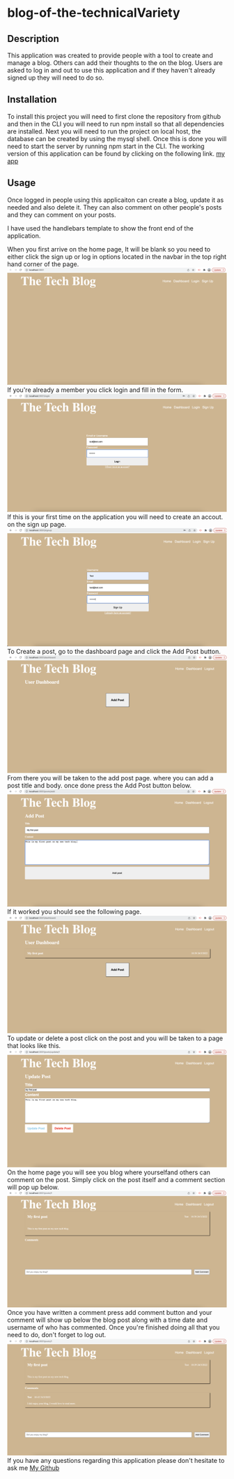 # blog-of-the-technicalVariety

## Description
This application was created to provide people with a tool to create and manage a blog. Others can add their thoughts to the on the blog. Users are asked to log in and out to use this application and if they haven't already signed up they will need to do so. 

## Installation
To install this project you will need to first clone the repository from github and then in the CLI you will need to run npm install so that all dependencies are installed. Next you will need to run the project on local host, the database can be created by using the mysql shell. Once this is done you will need to start the server by running npm start in the CLI. The working version of this application can be found by clicking on the following link. <a href="https://calm-castle-90070.herokuapp.com/login">my app</a>

## Usage

Once logged in people using this applicaiton can create a blog, update it as needed and also delete it. They can also comment on other people's posts and they can comment on your posts. 

I have used the handlebars template to show the front end of the application. 

When you first arrive on the home page, It will be blank so you need to either click the sign up or log in options located in the navbar in the top right hand corner of the page. 
<img src="img/ss1.png">
If you're already a member you click login and fill in the form. 
<img src="img/ss2.png">
If this is your first time on the application you will need to create an accout. on the sign up page.
<img src="img/ss3.png">
To Create a post, go to the dashboard page and click the Add Post button. 
<img src="img/ss4.png">
From there you will be taken to the add post page. where you can add a post title and body. once done press the Add Post button below. 
<img src="img/ss5.png">
If it worked you should see the following page. 
<img src="img/ss6.png">
To update or delete a post click on the post and you will be taken to a page that looks like this. 
<img src="img/ss7.png">
On the home page you will see you blog where yourselfand others can comment on the post. Simply click on the post itself and a comment section will pop up below. 
<img src="img/ss8.png">
Once you have written a comment press add comment button and your comment will show up below the blog post along with a time date and username of who has commented. 
Once you're finished doing all that you need to do, don't forget to log out. 
<img src="img/ss9.png">
If you have any questions regarding this application please don't hesitate to ask me <a href="https://github.com/skipsterling">My Github</a>